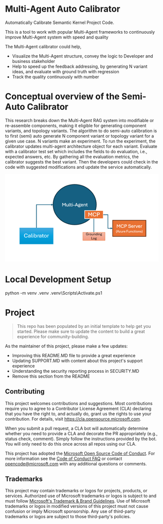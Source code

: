 # Multi-Agent Auto Calibrator
Automatically Calibrate Semantic Kernel Project Code. 

This is a tool to work with popular Multi-Agent frameworks  to continuously improve Multi-Agent system with speed and quality

The Multi-Agent calibrator could help,
- Visualize the Multi-Agent structure, convey the logic to Developer and business stakeholder
- Help to speed up the feedback addressing, by generating N variant ideas, and evaluate with ground truth with regression
- Track the quality continuously with number

# Conceptual overview of the Semi-Auto Calibrator
This research breaks down the Multi-Agent RAG system into modifiable or re-assemble components, making it eligible for generating component variants, and topology variants. The algorithm to do semi-auto calibration is to first (semi) auto generate N component variant or topology variant for a given use case. N variants make an experiment. To run the experiment, the calibrator updates multi-agent architecture object for each variant. Evaluate with a calibrator test set which includes the fields to do evaluation, i.e., expected answers, etc. By gathering all the evaluation metrics, the calibrator suggests the best variant. Then the developers could check in the code with suggested modifications and update the service automatically.

![simplified-multi-agent-with-calibrator](./res/simplified-multi-agent-with-calibrator.png)

# Local Development Setup 

python -m venv .venv
.venv\Scripts\Activate.ps1

# Project

> This repo has been populated by an initial template to help get you started. Please
> make sure to update the content to build a great experience for community-building.

As the maintainer of this project, please make a few updates:

- Improving this README.MD file to provide a great experience
- Updating SUPPORT.MD with content about this project's support experience
- Understanding the security reporting process in SECURITY.MD
- Remove this section from the README

## Contributing

This project welcomes contributions and suggestions.  Most contributions require you to agree to a
Contributor License Agreement (CLA) declaring that you have the right to, and actually do, grant us
the rights to use your contribution. For details, visit https://cla.opensource.microsoft.com.

When you submit a pull request, a CLA bot will automatically determine whether you need to provide
a CLA and decorate the PR appropriately (e.g., status check, comment). Simply follow the instructions
provided by the bot. You will only need to do this once across all repos using our CLA.

This project has adopted the [Microsoft Open Source Code of Conduct](https://opensource.microsoft.com/codeofconduct/).
For more information see the [Code of Conduct FAQ](https://opensource.microsoft.com/codeofconduct/faq/) or
contact [opencode@microsoft.com](mailto:opencode@microsoft.com) with any additional questions or comments.

## Trademarks

This project may contain trademarks or logos for projects, products, or services. Authorized use of Microsoft 
trademarks or logos is subject to and must follow 
[Microsoft's Trademark & Brand Guidelines](https://www.microsoft.com/en-us/legal/intellectualproperty/trademarks/usage/general).
Use of Microsoft trademarks or logos in modified versions of this project must not cause confusion or imply Microsoft sponsorship.
Any use of third-party trademarks or logos are subject to those third-party's policies.
